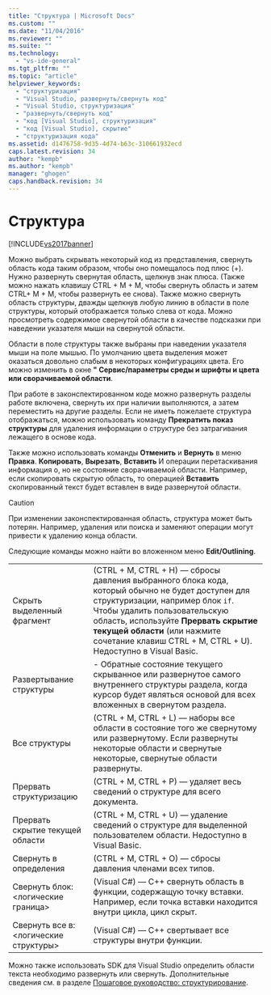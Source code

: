 ```yaml
---
title: "Структура | Microsoft Docs"
ms.custom: ""
ms.date: "11/04/2016"
ms.reviewer: ""
ms.suite: ""
ms.technology: 
  - "vs-ide-general"
ms.tgt_pltfrm: ""
ms.topic: "article"
helpviewer_keywords: 
  - "структуризация"
  - "Visual Studio, развернуть/свернуть код"
  - "Visual Studio, структуризация"
  - "развернуть/свернуть код"
  - "код [Visual Studio], структуризация"
  - "код [Visual Studio], скрытие"
  - "структуризация кода"
ms.assetid: d1476758-9d35-4d74-b63c-310661932ecd
caps.latest.revision: 34
author: "kempb"
ms.author: "kempb"
manager: "ghogen"
caps.handback.revision: 34
---
```

# Структура
[!INCLUDE[vs2017banner](../code-quality/includes/vs2017banner.md)]

Можно выбрать скрывать некоторый код из представления, свернуть область кода таким образом, чтобы оно помещалось под плюс \(\+\).  Нужно развернуть свернутая область, щелкнув знак плюса. \(Также можно нажать клавишу CTRL \+ M \+ M, чтобы свернуть область и затем CTRL\+ M \+ M, чтобы развернуть ее снова\). Также можно свернуть область структуры, дважды щелкнув любую линию в области в поле структуры, который отображается только слева от кода.  Можно просмотреть содержимое свернутой области в качестве подсказки при наведении указателя мыши на свернутой области.  
  
 Области в поле структуры также выбраны при наведении указателя мыши на поле мышью.  По умолчанию цвета выделения может оказаться довольно слабым в некоторых конфигурациях цвета.  Его можно изменить в окне **" Сервис\/параметры среды и шрифты и цвета или сворачиваемой области**.  
  
 При работе в законспектированном коде можно развернуть разделы работе включена, свернуть их при наличии выполняются, а затем переместить на другие разделы.  Если не иметь пожелаете структура отображаться, можно использовать команду **Прекратить показ структуры** для удаления информации о структуре без затрагивания лежащего в основе кода.  
  
 Также можно использовать команды **Отменить** и **Вернуть** в меню **Правка**.  **Копировать**, **Вырезать**, **Вставить** И операции перетаскивания информация о, но не состояние сворачиваемой области.  Например, если скопировать скрытую область, то операцией **Вставить** скопированный текст будет вставлен в виде развернутой области.  
  
> [!CAUTION]
>  При изменении законспектированная область, структура может быть потерян.  Например, удаления или поиска и заменяют операции могут привести к удалению конца области.  
  
 Следующие команды можно найти во вложенном меню **Edit\/Outlining**.  
  
|||  
|-|-|  
|Скрыть выделенный фрагмент|\(CTRL \+ M, CTRL \+ H\) — сбросы давления выбранного блока кода, который обычно не будет доступен для структуризации, например блок `if`.  Чтобы удалить пользовательскую область, используйте **Прервать скрытие текущей области** \(или нажмите сочетание клавиш CTRL \+ M, CTRL \+ U\).  Недоступно в Visual Basic.|  
|Развертывание структуры|\- Обратные состояние текущего скрыванное или развернутое самого внутреннего структуры раздела, когда курсор будет являться основой для всех вложенных в свернутом раздела.|  
|Все структуры|\(CTRL \+ M, CTRL \+ L\) — наборы все области в состояние того же свернутому или развернутому.  Если развернуты некоторые области и свернутые некоторые, свернутые области развернуты.|  
|Прервать структуризацию|\(CTRL \+ M, CTRL \+ P\) — удаляет весь сведений о структуре для всего документа.|  
|Прервать скрытие текущей области|\(CTRL \+ M, CTRL \+ U\) — удаление сведений о структуре для выделенной пользователем области.  Недоступно в Visual Basic.|  
|Свернуть в определения|\(CTRL \+ M, CTRL \+ O\) — сбросы давления членами всех типов.|  
|Свернуть блок:\<логические граница\>|\(Visual C\#\) — C\+\+ свернуть область в функции, содержащую точку вставки.  Например, если точка вставки находится внутри цикла, цикл скрыт.|  
|Свернуть все в: \<логические структуры\>|\(Visual C\#\) — C\+\+ свертывает все структуры внутри функции.|  
  
 Можно также использовать SDK для Visual Studio определить области текста необходимо развернуть или свернуть.  Дополнительные сведения см. в разделе [Пошаговое руководство: структурирование](../extensibility/walkthrough-outlining.md).